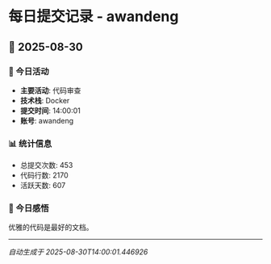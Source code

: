 # 每日提交记录 - awandeng

## 📅 2025-08-30

### 🎯 今日活动
- **主要活动**: 代码审查
- **技术栈**: Docker
- **提交时间**: 14:00:01
- **账号**: awandeng

### 📊 统计信息
- 总提交次数: 453
- 代码行数: 2170
- 活跃天数: 607

### 💭 今日感悟
优雅的代码是最好的文档。

---
*自动生成于 2025-08-30T14:00:01.446926*
